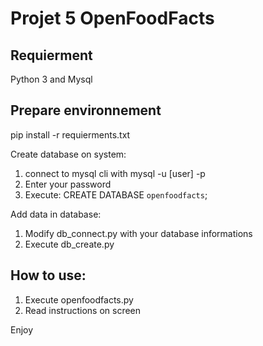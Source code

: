 # Projet 5 OpenFoodFacts

## Requierment
Python 3 and Mysql

## Prepare environnement
pip install -r requierments.txt

Create database on system:
1. connect to mysql cli with mysql -u [user] -p
2. Enter your password
3. Execute: CREATE DATABASE `openfoodfacts`;

Add data in database:
1. Modify db_connect.py with your database informations
2. Execute db_create.py

## How to use:
1. Execute openfoodfacts.py
2. Read instructions on screen

Enjoy

